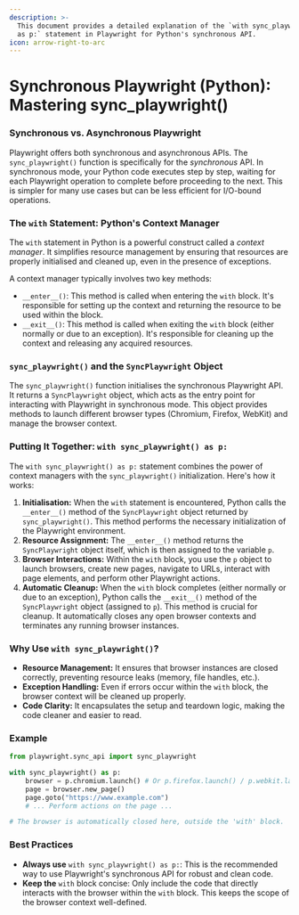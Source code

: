 ```yaml
---
description: >-
  This document provides a detailed explanation of the `with sync_playwright()
  as p:` statement in Playwright for Python's synchronous API.
icon: arrow-right-to-arc
---
```


# Synchronous Playwright (Python): Mastering sync\_playwright()

### Synchronous vs. Asynchronous Playwright

Playwright offers both synchronous and asynchronous APIs. The `sync_playwright()` function is specifically for the _synchronous_ API. In synchronous mode, your Python code executes step by step, waiting for each Playwright operation to complete before proceeding to the next. This is simpler for many use cases but can be less efficient for I/O-bound operations.

### The `with` Statement: Python's Context Manager

The `with` statement in Python is a powerful construct called a _context manager_. It simplifies resource management by ensuring that resources are properly initialised and cleaned up, even in the presence of exceptions.

A context manager typically involves two key methods:

* `__enter__()`: This method is called when entering the `with` block. It's responsible for setting up the context and returning the resource to be used within the block.
* `__exit__()`: This method is called when exiting the `with` block (either normally or due to an exception). It's responsible for cleaning up the context and releasing any acquired resources.

### `sync_playwright()` and the `SyncPlaywright` Object

The `sync_playwright()` function initialises the synchronous Playwright API. It returns a `SyncPlaywright` object, which acts as the entry point for interacting with Playwright in synchronous mode. This object provides methods to launch different browser types (Chromium, Firefox, WebKit) and manage the browser context.

### Putting It Together: `with sync_playwright() as p:`

The `with sync_playwright() as p:` statement combines the power of context managers with the `sync_playwright()` initialization. Here's how it works:

1. **Initialisation:** When the `with` statement is encountered, Python calls the `__enter__()` method of the `SyncPlaywright` object returned by `sync_playwright()`. This method performs the necessary initialization of the Playwright environment.
2. **Resource Assignment:** The `__enter__()` method returns the `SyncPlaywright` object itself, which is then assigned to the variable `p`.
3. **Browser Interactions:** Within the `with` block, you use the `p` object to launch browsers, create new pages, navigate to URLs, interact with page elements, and perform other Playwright actions.
4. **Automatic Cleanup:** When the `with` block completes (either normally or due to an exception), Python calls the `__exit__()` method of the `SyncPlaywright` object (assigned to `p`). This method is crucial for cleanup. It automatically closes any open browser contexts and terminates any running browser instances.

### Why Use `with sync_playwright()`?

* **Resource Management:** It ensures that browser instances are closed correctly, preventing resource leaks (memory, file handles, etc.).
* **Exception Handling:** Even if errors occur within the `with` block, the browser context will be cleaned up properly.
* **Code Clarity:** It encapsulates the setup and teardown logic, making the code cleaner and easier to read.

### Example

```python
from playwright.sync_api import sync_playwright

with sync_playwright() as p:
    browser = p.chromium.launch() # Or p.firefox.launch() / p.webkit.launch()
    page = browser.new_page()
    page.goto("https://www.example.com")
    # ... Perform actions on the page ...

# The browser is automatically closed here, outside the 'with' block.

```

### Best Practices <a href="#best-practices" id="best-practices"></a>

* **Always use** `with sync_playwright() as p:`: This is the recommended way to use Playwright's synchronous API for robust and clean code.
* **Keep the** `with` block concise: Only include the code that directly interacts with the browser within the `with` block. This keeps the scope of the browser context well-defined.
